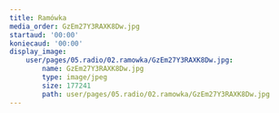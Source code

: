 ```yaml
---
title: Ramówka
media_order: GzEm27Y3RAXK8Dw.jpg
startaud: '00:00'
koniecaud: '00:00'
display_image:
    user/pages/05.radio/02.ramowka/GzEm27Y3RAXK8Dw.jpg:
        name: GzEm27Y3RAXK8Dw.jpg
        type: image/jpeg
        size: 177241
        path: user/pages/05.radio/02.ramowka/GzEm27Y3RAXK8Dw.jpg
---
```


